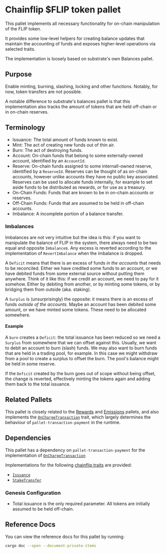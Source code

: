 # Chainflip $FLIP token pallet

This pallet implements all necessary functionality for on-chain manipulation of the FLIP token.

It provides some low-level helpers for creating balance updates that maintain the accounting of funds and
exposes higher-level operations via selected traits.

The implementation is loosely based on substrate's own Balances pallet.
## Purpose

Enable minting, burning, slashing, locking and other functions. Notably, for now, token transfers are not possible.

A notable difference to substrate's balances pallet is that this implementation also tracks the amount of tokens that are held
off-chain or in on-chain reserves.

## Terminology

- Issuance: The total amount of funds known to exist.
- Mint: The act of creating new funds out of thin air.
- Burn: The act of destroying funds.
- Account: On-chain funds that belong to some externally-owned account, identified by an `AccountId`.
- Reserve: On-chain funds assigned to some internall-owned reserve, identified by a `ReserveId`. Reserves can be thought 
  of as on-chain accounts, however unlike accounts they have no public key associated. Reserves can be used to allocate 
  funds internally, for example to set aside funds to be distributed as rewards, or for use as a treasury.
- On-Chain Funds: Funds that are known to be in on-chain accounts or reserves.
- Off-Chain Funds: Funds that are assumed to be held in off-chain accounts.
- Imbalance: A incomplete portion of a balance transfer.

### Imbalances

Imbalances are not very intuitive but the idea is this: if you want to manipulate the balance of FLIP in the
system, there always need to be two equal and opposite `Imbalance`s. Any excess is reverted according to the
implementation of `RevertImbalance` when the imbalance is dropped.

A `Deficit` means that there is an excess of funds *in the accounts* that needs to be reconciled. Either we have
credited some funds to an account, or we have debited funds from some external source without putting them anywhere.
Think of it like this: if we credit an account, we need to pay for it somehow. Either by debiting from another, or
by minting some tokens, or by bridging them from outside (aka. staking).

A `Surplus` is (unsurprisingly) the opposite: it means there is an excess of funds *outside of the accounts*. Maybe
an account has been debited some amount, or we have minted some tokens. These need to be allocated somewhere.

#### Example

A `burn` creates a `Deficit`: the total issuance has been reduced so we need a `Surplus` from
somewhere that we can offset against this. Usually, we want to debit an account to burn (slash) funds. We may also
want to burn funds that are held in a trading pool, for example. In this case we might withdraw from a pool to create
a surplus to offset the burn. The pool's balance might be held in some reserve.

If the `Deficit` created by the burn goes out of scope without being offset, the change is reverted, effectively
minting the tokens again and adding them back to the total issuance.

## Related Pallets

This pallet is closely related to the [Rewards](../pallet-cf-rewards) and [Emissions](../pallet-cf-emissions) pallets,
and also implements the [`OnChargeTransaction`](./src/on_charge_transaction.rs) trait, which largely determines the
behaviour of `pallet-transaction-payment` in the runtime.

## Dependencies

This pallet has a dependency on `pallet-transaction-payment` for the implementation of
[`OnChargeTransaction`](https://substrate.dev/rustdocs/v3.0.0/pallet_transaction_payment/trait.OnChargeTransaction.html)

Implementations for the following [chainflip traits](../traits) are provided:

- [`Issuance`](../traits)
- [`StakeTransfer`](../traits)

### Genesis Configuration

- Total issuance is the only required parameter. All tokens are initially assumed to be held off-chain.

## Reference Docs

You can view the reference docs for this pallet by running:

```sh
cargo doc --open --document-private-items
```
